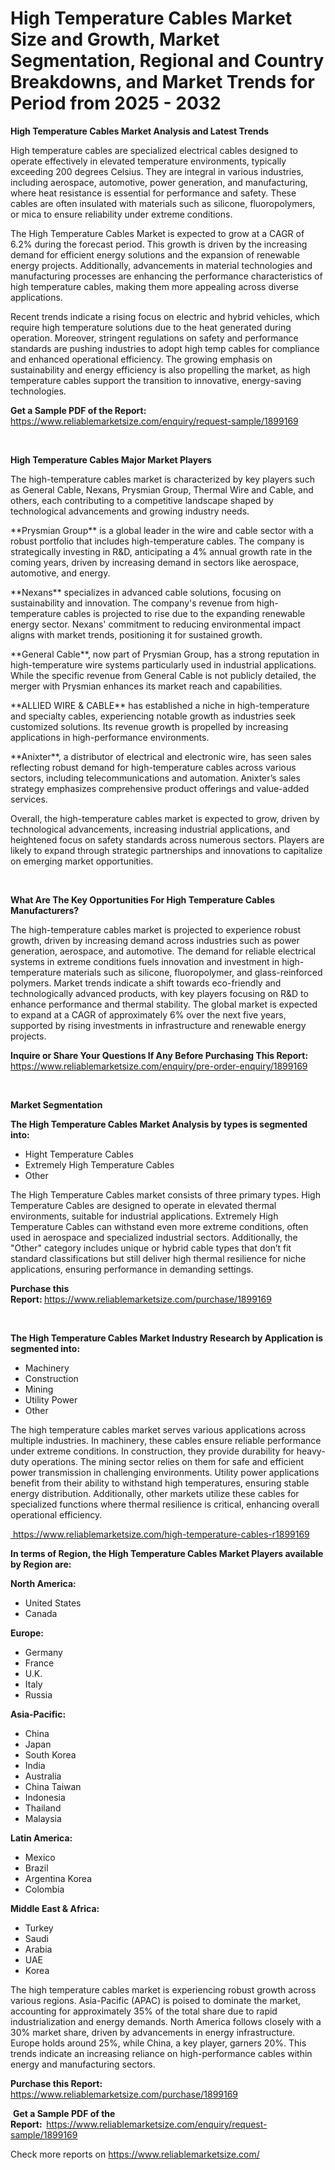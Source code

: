 <p><h1>High Temperature Cables Market Size and Growth, Market Segmentation, Regional and Country Breakdowns, and Market Trends for Period from 2025 -  2032</h1></p><p><strong>High Temperature Cables Market Analysis and Latest Trends</strong></p>
<p><p>High temperature cables are specialized electrical cables designed to operate effectively in elevated temperature environments, typically exceeding 200 degrees Celsius. They are integral in various industries, including aerospace, automotive, power generation, and manufacturing, where heat resistance is essential for performance and safety. These cables are often insulated with materials such as silicone, fluoropolymers, or mica to ensure reliability under extreme conditions.</p><p>The High Temperature Cables Market is expected to grow at a CAGR of 6.2% during the forecast period. This growth is driven by the increasing demand for efficient energy solutions and the expansion of renewable energy projects. Additionally, advancements in material technologies and manufacturing processes are enhancing the performance characteristics of high temperature cables, making them more appealing across diverse applications.</p><p>Recent trends indicate a rising focus on electric and hybrid vehicles, which require high temperature solutions due to the heat generated during operation. Moreover, stringent regulations on safety and performance standards are pushing industries to adopt high temp cables for compliance and enhanced operational efficiency. The growing emphasis on sustainability and energy efficiency is also propelling the market, as high temperature cables support the transition to innovative, energy-saving technologies.</p></p>
<p><strong>Get a Sample PDF of the Report:&nbsp;</strong> <a href="https://www.reliablemarketsize.com/enquiry/request-sample/1899169?utm_campaign=1898&utm_medium=2&utm_source=Github&utm_content=ia&utm_term=10022025&utm_id=high-temperature-cables">https://www.reliablemarketsize.com/enquiry/request-sample/1899169</a></p>
<p>&nbsp;</p>
<p><strong>High Temperature Cables Major Market Players</strong></p>
<p><p>The high-temperature cables market is characterized by key players such as General Cable, Nexans, Prysmian Group, Thermal Wire and Cable, and others, each contributing to a competitive landscape shaped by technological advancements and growing industry needs.</p><p>**Prysmian Group** is a global leader in the wire and cable sector with a robust portfolio that includes high-temperature cables. The company is strategically investing in R&D, anticipating a 4% annual growth rate in the coming years, driven by increasing demand in sectors like aerospace, automotive, and energy.</p><p>**Nexans** specializes in advanced cable solutions, focusing on sustainability and innovation. The company's revenue from high-temperature cables is projected to rise due to the expanding renewable energy sector. Nexans' commitment to reducing environmental impact aligns with market trends, positioning it for sustained growth.</p><p>**General Cable**, now part of Prysmian Group, has a strong reputation in high-temperature wire systems particularly used in industrial applications. While the specific revenue from General Cable is not publicly detailed, the merger with Prysmian enhances its market reach and capabilities.</p><p>**ALLIED WIRE & CABLE** has established a niche in high-temperature and specialty cables, experiencing notable growth as industries seek customized solutions. Its revenue growth is propelled by increasing applications in high-performance environments.</p><p>**Anixter**, a distributor of electrical and electronic wire, has seen sales reflecting robust demand for high-temperature cables across various sectors, including telecommunications and automation. Anixter’s sales strategy emphasizes comprehensive product offerings and value-added services.</p><p>Overall, the high-temperature cables market is expected to grow, driven by technological advancements, increasing industrial applications, and heightened focus on safety standards across numerous sectors. Players are likely to expand through strategic partnerships and innovations to capitalize on emerging market opportunities.</p></p>
<p>&nbsp;</p>
<p><strong>What Are The Key Opportunities For High Temperature Cables Manufacturers?</strong></p>
<p><p>The high-temperature cables market is projected to experience robust growth, driven by increasing demand across industries such as power generation, aerospace, and automotive. The demand for reliable electrical systems in extreme conditions fuels innovation and investment in high-temperature materials such as silicone, fluoropolymer, and glass-reinforced polymers. Market trends indicate a shift towards eco-friendly and technologically advanced products, with key players focusing on R&D to enhance performance and thermal stability. The global market is expected to expand at a CAGR of approximately 6% over the next five years, supported by rising investments in infrastructure and renewable energy projects.</p></p>
<p><strong>Inquire or Share Your Questions If Any Before Purchasing This Report:</strong> <a href="https://www.reliablemarketsize.com/enquiry/pre-order-enquiry/1899169?utm_campaign=1898&utm_medium=2&utm_source=Github&utm_content=ia&utm_term=10022025&utm_id=high-temperature-cables">https://www.reliablemarketsize.com/enquiry/pre-order-enquiry/1899169</a></p>
<p>&nbsp;</p>
<p><strong>Market Segmentation</strong></p>
<p><strong>The High Temperature Cables Market Analysis by types is segmented into:</strong></p>
<p><ul><li>Hight Temperature Cables</li><li>Extremely High Temperature Cables</li><li>Other</li></ul></p>
<p><p>The High Temperature Cables market consists of three primary types. High Temperature Cables are designed to operate in elevated thermal environments, suitable for industrial applications. Extremely High Temperature Cables can withstand even more extreme conditions, often used in aerospace and specialized industrial sectors. Additionally, the "Other" category includes unique or hybrid cable types that don’t fit standard classifications but still deliver high thermal resilience for niche applications, ensuring performance in demanding settings.</p></p>
<p><strong>Purchase this Report:&nbsp;</strong><a href="https://www.reliablemarketsize.com/purchase/1899169?utm_campaign=1898&utm_medium=2&utm_source=Github&utm_content=ia&utm_term=10022025&utm_id=high-temperature-cables">https://www.reliablemarketsize.com/purchase/1899169</a></p>
<p>&nbsp;</p>
<p><strong>The High Temperature Cables Market Industry Research by Application is segmented into:</strong></p>
<p><ul><li>Machinery</li><li>Construction</li><li>Mining</li><li>Utility Power</li><li>Other</li></ul></p>
<p><p>The high temperature cables market serves various applications across multiple industries. In machinery, these cables ensure reliable performance under extreme conditions. In construction, they provide durability for heavy-duty operations. The mining sector relies on them for safe and efficient power transmission in challenging environments. Utility power applications benefit from their ability to withstand high temperatures, ensuring stable energy distribution. Additionally, other markets utilize these cables for specialized functions where thermal resilience is critical, enhancing overall operational efficiency.</p></p>
<p><a href="https://www.reliablemarketsize.com/high-temperature-cables-r1899169?utm_campaign=1898&utm_medium=2&utm_source=Github&utm_content=ia&utm_term=10022025&utm_id=high-temperature-cables">&nbsp;https://www.reliablemarketsize.com/high-temperature-cables-r1899169</a></p>
<p><strong>In terms of Region, the High Temperature Cables Market Players available by Region are:</strong></p>
<p>
    <p> <strong> North America: </strong>
        <ul>
            <li>United States</li>
            <li>Canada</li>
        </ul>
        </p> 
    <p> <strong> Europe: </strong>
        <ul>
            <li>Germany</li>
            <li>France</li>
            <li>U.K.</li>
            <li>Italy</li>
            <li>Russia</li>
        </ul>
        </p> 
    <p> <strong> Asia-Pacific: </strong>
        <ul>
            <li>China</li>
            <li>Japan</li>
            <li>South Korea</li>
            <li>India</li>
            <li>Australia</li>
            <li>China Taiwan</li>
            <li>Indonesia</li>
            <li>Thailand</li>
            <li>Malaysia</li>
        </ul>
        </p> 
    <p> <strong> Latin America: </strong>
        <ul>
            <li>Mexico</li>
            <li>Brazil</li>
            <li>Argentina Korea</li>
            <li>Colombia</li>
        </ul>
        </p> 
    <p> <strong> Middle East & Africa: </strong>
        <ul>
            <li>Turkey</li>
            <li>Saudi</li>
            <li>Arabia</li>
            <li>UAE</li>
            <li>Korea</li>
        </ul>
    </p>
    </p>
<p><p>The high temperature cables market is experiencing robust growth across various regions. Asia-Pacific (APAC) is poised to dominate the market, accounting for approximately 35% of the total share due to rapid industrialization and energy demands. North America follows closely with a 30% market share, driven by advancements in energy infrastructure. Europe holds around 25%, while China, a key player, garners 20%. This trends indicate an increasing reliance on high-performance cables within energy and manufacturing sectors.</p></p>
<p><strong>Purchase this Report: </strong><a href="https://www.reliablemarketsize.com/purchase/1899169?utm_campaign=1898&utm_medium=2&utm_source=Github&utm_content=ia&utm_term=10022025&utm_id=high-temperature-cables">https://www.reliablemarketsize.com/purchase/1899169</a></p>
<p>&nbsp;<strong>Get a Sample PDF of the Report:&nbsp;&nbsp;</strong><a href="https://www.reliablemarketsize.com/enquiry/request-sample/1899169?utm_campaign=1898&utm_medium=2&utm_source=Github&utm_content=ia&utm_term=10022025&utm_id=high-temperature-cables">https://www.reliablemarketsize.com/enquiry/request-sample/1899169</a></p>
<p><strong></strong></p>
<p>Check more reports on <a href="https://www.reliablemarketsize.com/?utm_campaign=1898&utm_medium=2&utm_source=Github&utm_content=ia&utm_term=10022025&utm_id=high-temperature-cables">https://www.reliablemarketsize.com/</a></p>